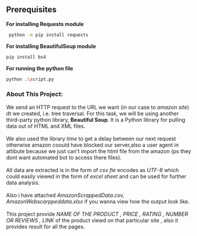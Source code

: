 ## Prerequisites <br />
**For installing Requests module**
```sh
 python -m pip install requests
  ```

**For installing BeautifulSoup module**
```sh
pip install bs4
```

**For running the python file**
```sh
python .\script.py 
  ```
### About This Project:<br />
We send an HTTP request to the URL we want (in our case to _amazon site_) dt we created, i.e. tree traversal. For this task, we will be using another third-party python library, **Beautiful Soup**. It is a Python library for pulling data out of HTML and XML files.
 <br /><br />
We also used the library _time_ to get a delay between our next request otherwise amazon coould have blocked our server,also a user agent in attibute because we just can't import the html file from the amazon (ps they dont want automated bot to access there files). <br /><br />
 All data are extracted is in the form of _csv fie_ encodes as _UTF-8_ which could easily viewed in the form of _excel sheet_ and can be used for further data analysis.
 <br /><br />
 Also i have attached _AmazonScrappedData.csv, AmazonWebscarppeddata.xlsx_ if you wanna view how the output look like.
 <br /><br />This project provide  _NAME OF THE PRODUCT , PRICE , RATING , NUMBER OR REVIEWS , LINK_ of the product viewd on that particular site , also it provides result for all the pages.
